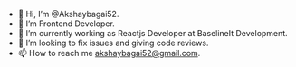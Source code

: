 - 👋 Hi, I’m @Akshaybagai52.
- 👀 I’m Frontend Developer.
- 🌱 I’m currently working as Reactjs Developer at BaselineIt Development.
- 💞️ I’m looking to fix issues and giving code reviews.
- 📫 How to reach me akshaybagai52@gmail.com.

<!---
Akshaybagai52/Akshaybagai52 is a ✨ special ✨ repository because its `README.md` (this file) appears on your GitHub profile.
You can click the Preview link to take a look at your changes.
--->
